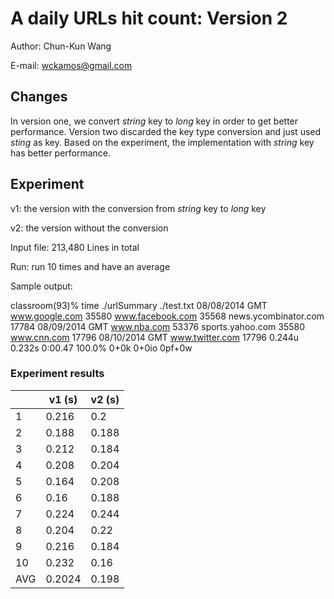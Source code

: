 # A daily URLs hit count: Version 2

Author: Chun-Kun Wang

E-mail: wckamos@gmail.com

## Changes

In version one, we convert *string* key to *long* key in order to get better performance. Version two discarded the key type conversion and just used *sting* as key. Based on the experiment, the implementation with *string* key has better performance.

## Experiment

v1: the version with the conversion from *string* key to *long* key

v2: the version without the conversion

Input file: 213,480 Lines in total

Run: run 10 times and have an average

Sample output:

classroom(93)% time ./urlSummary ./test.txt
08/08/2014 GMT
www.google.com 35580
www.facebook.com 35568
news.ycombinator.com 17784
08/09/2014 GMT
www.nba.com 53376
sports.yahoo.com 35580
www.cnn.com 17796
08/10/2014 GMT
www.twitter.com 17796
0.244u 0.232s 0:00.47 100.0%    0+0k 0+0io 0pf+0w

### Experiment results

|     | v1 (s) | v2 (s) |
|-----|--------|--------|
| 1   | 0.216  | 0.2    |
| 2   | 0.188  | 0.188  |
| 3   | 0.212  | 0.184  |
| 4   | 0.208  | 0.204  |
| 5   | 0.164  | 0.208  |
| 6   | 0.16   | 0.188  |
| 7   | 0.224  | 0.244  |
| 8   | 0.204  | 0.22   |
| 9   | 0.216  | 0.184  |
| 10  | 0.232  | 0.16   |
| AVG | 0.2024 | 0.198  |


